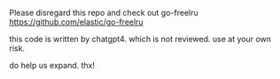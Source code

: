 Please disregard this repo and check out go-freelru
https://github.com/elastic/go-freelru


this code is written by chatgpt4. which is not reviewed. use at your own risk.

do help us expand. thx!
